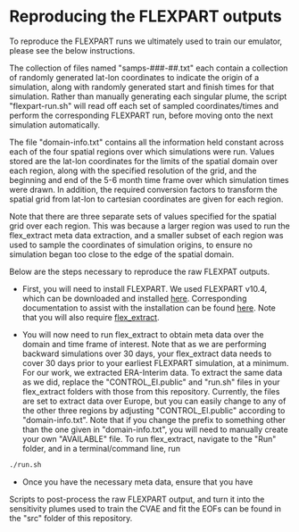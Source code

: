 # Reproducing the FLEXPART outputs

To reproduce the FLEXPART runs we ultimately used to train our emulator, please see the below instructions. 

The collection of files named "samps-###-##.txt" each contain a collection of randomly generated lat-lon coordinates to indicate the origin of a simulation, along with randomly generated start and finish times for that simulation. Rather than manually generating each singular plume, the script "flexpart-run.sh" will read off each set of sampled coordinates/times and perform the corresponding FLEXPART run, before moving onto the next simulation automatically. 

The file "domain-info.txt" contains all the information held constant across each of the four spatial regions over which simulations were run. Values stored are the lat-lon coordinates for the limits of the spatial domain over each region, along with the specified resolution of the grid, and the beginning and end of the 5-6 month time frame over which simulation times were drawn. In addition, the required conversion factors to transform the spatial grid from lat-lon to cartesian coordinates are given for each region. 

Note that there are three separate sets of values specified for the spatial grid over each region. This was because a larger region was used to run the flex_extract meta data extraction, and a smaller subset of each region was used to sample the coordinates of simulation origins, to ensure no simulation began too close to the edge of the spatial domain. 

Below are the steps necessary to reproduce the raw FLEXPAT outputs. 

* First, you will need to install FLEXPART. We used FLEXPART v10.4, which can be downloaded and installed [here](https://www.flexpart.eu/downloads). Corresponding documentation to assist with the installation can be found [here](https://gmd.copernicus.org/articles/12/4955/2019/). Note that you will also require [flex_extract](https://www.flexpart.eu/flex_extract/).

* You will now need to run flex_extract to obtain meta data over the domain and time frame of interest. Note that as we are performing backward simulations over 30 days, your flex_extract data needs to cover 30 days prior to your earliest FLEXPART simulation, at a minimum. For our work, we extracted ERA-Interim data. To extract the same data as we did, replace the "CONTROL_EI.public" and "run.sh" files in your flex_extract folders with those from this repository. Currently, the files are set to extract data over Europe, but you can easily change to any of the other three regions by adjusting "CONTROL_EI.public" according to "domain-info.txt". Note that if you change the prefix to something other than the one given in "domain-info.txt", you will need to manually create your own "AVAILABLE" file. To run flex_extract, navigate to the "Run" folder, and in a terminal/command line, run 

```diff 
./run.sh
```

* Once you have the necessary meta data, ensure that you have 




Scripts to post-process the raw FLEXPART output, and turn it into the sensitivity plumes used to train the CVAE and fit the EOFs can be found in the "src" folder of this repository. 
